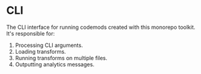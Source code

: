 # CLI

The CLI interface for running codemods created with this monorepo toolkit. It's responsible for:

1. Processing CLI arguments.
2. Loading transforms.
3. Running transforms on multiple files.
4. Outputting analytics messages.
